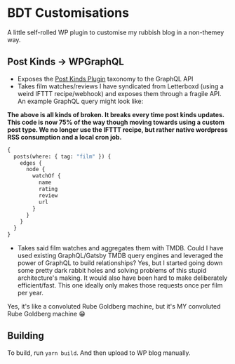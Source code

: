# BDT Customisations

A little self-rolled WP plugin to customise my rubbish blog in a non-themey way.

## Post Kinds -> WPGraphQL

- Exposes the [Post Kinds Plugin](https://wordpress.org/plugins/indieweb-post-kinds/) taxonomy to the GraphQL API
- Takes film watches/reviews I have syndicated from Letterboxd (using a weird IFTTT recipe/webhook) and exposes them through a fragile API. An example GraphQL query might look like:

**The above is all kinds of broken. It breaks every time post kinds updates. This code is now 75% of the way though moving towards using a custom post type. We no longer use the IFTTT recipe, but rather native wordpress RSS consumption and a local cron job.**

```graphql
{
  posts(where: { tag: "film" }) {
    edges {
      node {
        watchOf {
          name
          rating
          review
          url
        }
      }
    }
  }
}
```

- Takes said film watches and aggregates them with TMDB. Could I have used existing GraphQL/Gatsby TMDB query engines and leveraged the power of GraphQL to build relationships? Yes, but I started going down some pretty dark rabbit holes and solving problems of this stupid architecture's making. It would also have been hard to make deliberately efficient/fast. This one ideally only makes those requests once per film per year.

Yes, it's like a convoluted Rube Goldberg machine, but it's MY convoluted Rube Goldberg machine 😁

## Building

To build, run `yarn build`. And then upload to WP blog manually.
